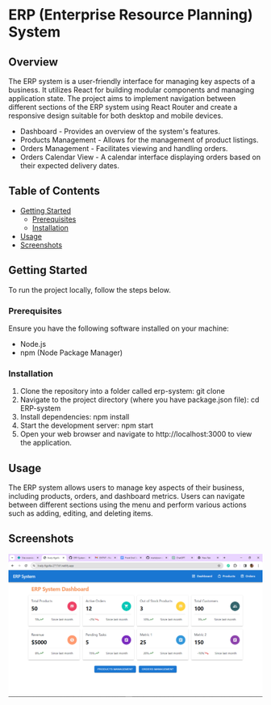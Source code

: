 # ERP (Enterprise Resource Planning) System

## Overview
The ERP system is a user-friendly interface for managing key aspects of a business. It utilizes React for building modular components and managing application state. The project aims to implement navigation between different sections of the ERP system using React Router and create a responsive design suitable for both desktop and mobile devices.

- Dashboard - Provides an overview of the system's features.
- Products Management - Allows for the management of product listings.
- Orders Management - Facilitates viewing and handling orders.
- Orders Calendar View - A calendar interface displaying orders based on their expected delivery dates.



## Table of Contents
- [Getting Started](#getting-started)
  - [Prerequisites](#prerequisites)
  - [Installation](#installation)
- [Usage](#usage)
- [Screenshots](#screenshots)

## Getting Started
To run the project locally, follow the steps below.

### Prerequisites
Ensure you have the following software installed on your machine:
- Node.js
- npm (Node Package Manager)

### Installation
1. Clone the repository into a folder called erp-system:
    git clone <repository-url>
2. Navigate to the project directory (where you have package.json file):
    cd ERP-system
3. Install dependencies:
    npm install
4. Start the development server:
    npm start
5. Open your web browser and navigate to http://localhost:3000 to view the application.

## Usage
The ERP system allows users to manage key aspects of their business, including products, orders, and dashboard metrics. Users can navigate between different sections using the menu and perform various actions such as adding, editing, and deleting items.

## Screenshots
![Dashboard screenshot](screenshots/Dashboard.png)

